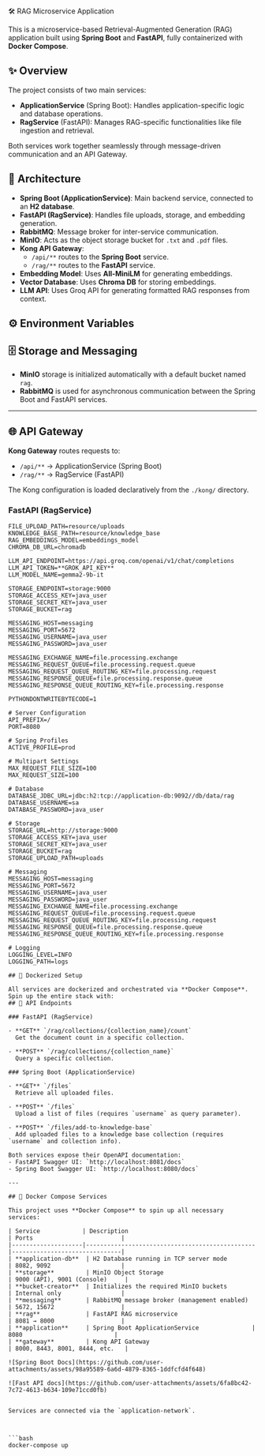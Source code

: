 🛠️ RAG Microservice Application

This is a microservice-based Retrieval-Augmented Generation (RAG) application built using **Spring Boot** and **FastAPI**, fully containerized with **Docker Compose**.

## ✨ Overview

The project consists of two main services:
- **ApplicationService** (Spring Boot): Handles application-specific logic and database operations.
- **RagService** (FastAPI): Manages RAG-specific functionalities like file ingestion and retrieval.

Both services work together seamlessly through message-driven communication and an API Gateway.

## 🧩 Architecture

- **Spring Boot (ApplicationService)**: Main backend service, connected to an **H2 database**.
- **FastAPI (RagService)**: Handles file uploads, storage, and embedding generation.
- **RabbitMQ**: Message broker for inter-service communication.
- **MinIO**: Acts as the object storage bucket for `.txt` and `.pdf` files.
- **Kong API Gateway**:
  - `/api/**` routes to the **Spring Boot** service.
  - `/rag/**` routes to the **FastAPI** service.
- **Embedding Model**: Uses **All-MiniLM** for generating embeddings.
- **Vector Database**: Uses **Chroma DB** for storing embeddings.
- **LLM API**: Uses Groq API for generating formatted RAG responses from context.
## ⚙️ Environment Variables



## 🗄️ Storage and Messaging

- **MinIO** storage is initialized automatically with a default bucket named `rag`.
- **RabbitMQ** is used for asynchronous communication between the Spring Boot and FastAPI services.

---

## 🌐 API Gateway

**Kong Gateway** routes requests to:
- `/api/**` → ApplicationService (Spring Boot)
- `/rag/**` → RagService (FastAPI)

The Kong configuration is loaded declaratively from the `./kong/` directory.

### FastAPI (RagService)

```env
FILE_UPLOAD_PATH=resource/uploads
KNOWLEDGE_BASE_PATH=resource/knowledge_base
RAG_EMBEDDINGS_MODEL=embeddings_model
CHROMA_DB_URL=chromadb

LLM_API_ENDPOINT=https://api.groq.com/openai/v1/chat/completions
LLM_API_TOKEN=**GROK_API_KEY**
LLM_MODEL_NAME=gemma2-9b-it

STORAGE_ENDPOINT=storage:9000
STORAGE_ACCESS_KEY=java_user
STORAGE_SECRET_KEY=java_user
STORAGE_BUCKET=rag

MESSAGING_HOST=messaging
MESSAGING_PORT=5672
MESSAGING_USERNAME=java_user
MESSAGING_PASSWORD=java_user

MESSAGING_EXCHANGE_NAME=file.processing.exchange
MESSAGING_REQUEST_QUEUE=file.processing.request.queue
MESSAGING_REQUEST_QUEUE_ROUTING_KEY=file.processing.request
MESSAGING_RESPONSE_QUEUE=file.processing.response.queue
MESSAGING_RESPONSE_QUEUE_ROUTING_KEY=file.processing.response

PYTHONDONTWRITEBYTECODE=1

# Server Configuration
API_PREFIX=/
PORT=8080

# Spring Profiles
ACTIVE_PROFILE=prod

# Multipart Settings
MAX_REQUEST_FILE_SIZE=100
MAX_REQUEST_SIZE=100

# Database
DATABASE_JDBC_URL=jdbc:h2:tcp://application-db:9092//db/data/rag
DATABASE_USERNAME=sa
DATABASE_PASSWORD=java_user

# Storage
STORAGE_URL=http://storage:9000
STORAGE_ACCESS_KEY=java_user
STORAGE_SECRET_KEY=java_user
STORAGE_BUCKET=rag
STORAGE_UPLOAD_PATH=uploads

# Messaging
MESSAGING_HOST=messaging
MESSAGING_PORT=5672
MESSAGING_USERNAME=java_user
MESSAGING_PASSWORD=java_user
MESSAGING_EXCHANGE_NAME=file.processing.exchange
MESSAGING_REQUEST_QUEUE=file.processing.request.queue
MESSAGING_REQUEST_QUEUE_ROUTING_KEY=file.processing.request
MESSAGING_RESPONSE_QUEUE=file.processing.response.queue
MESSAGING_RESPONSE_QUEUE_ROUTING_KEY=file.processing.response

# Logging
LOGGING_LEVEL=INFO
LOGGING_PATH=logs

## 🐳 Dockerized Setup

All services are dockerized and orchestrated via **Docker Compose**. Spin up the entire stack with:
## 📜 API Endpoints

### FastAPI (RagService)

- **GET** `/rag/collections/{collection_name}/count`  
  Get the document count in a specific collection.

- **POST** `/rag/collections/{collection_name}`  
  Query a specific collection.

### Spring Boot (ApplicationService)

- **GET** `/files`  
  Retrieve all uploaded files.

- **POST** `/files`  
  Upload a list of files (requires `username` as query parameter).

- **POST** `/files/add-to-knowledge-base`  
  Add uploaded files to a knowledge base collection (requires `username` and collection info).

Both services expose their OpenAPI documentation:
- FastAPI Swagger UI: `http://localhost:8081/docs`
- Spring Boot Swagger UI: `http://localhost:8080/docs`

---

## 🐳 Docker Compose Services

This project uses **Docker Compose** to spin up all necessary services:

| Service            | Description                                    | Ports                         |
|--------------------|------------------------------------------------|-------------------------------|
| **application-db**  | H2 Database running in TCP server mode        | 8082, 9092                    |
| **storage**         | MinIO Object Storage                          | 9000 (API), 9001 (Console)     |
| **bucket-creator**  | Initializes the required MinIO buckets        | Internal only                 |
| **messaging**       | RabbitMQ message broker (management enabled)  | 5672, 15672                   |
| **rag**             | FastAPI RAG microservice                      | 8081 → 8000                   |
| **application**     | Spring Boot ApplicationService               | 8080                          |
| **gateway**         | Kong API Gateway                              | 8000, 8443, 8001, 8444, etc.   |

![Spring Boot Docs](https://github.com/user-attachments/assets/98a95589-6a6d-4879-8365-1ddfcfd4f648)

![Fast API docs](https://github.com/user-attachments/assets/6fa8bc42-7c72-4613-b634-109e71ccd0fb)


Services are connected via the `application-network`.



```bash
docker-compose up

